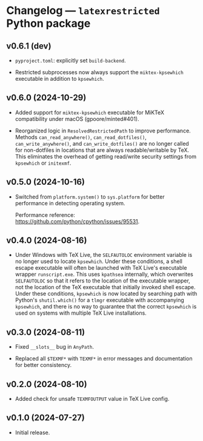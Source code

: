 # Changelog — `latexrestricted` Python package


## v0.6.1 (dev)

*  `pyproject.toml`:  explicitly set `build-backend`.

*  Restricted subprocesses now always support the `miktex-kpsewhich`
   executable in addition to `kpsewhich`.



## v0.6.0 (2024-10-29)

*  Added support for `miktex-kpsewhich` executable for MiKTeX compatibility
   under macOS (gpoore/minted#401).

*  Reorganized logic in `ResolvedRestrictedPath` to improve performance.
   Methods `can_read_anywhere()`, `can_read_dotfiles()`,
   `can_write_anywhere()`, and `can_write_dotfiles()` are no longer called
   for non-dotfiles in locations that are always readable/writable by TeX.
   This eliminates the overhead of getting read/write security settings from
   `kpsewhich` or `initexmf`.



## v0.5.0 (2024-10-16)

*  Switched from `platform.system()` to `sys.platform` for better performance
   in detecting operating system.

   Performance reference:  https://github.com/python/cpython/issues/95531.



## v0.4.0 (2024-08-16)

* Under Windows with TeX Live, the `SELFAUTOLOC` environment variable is no
  longer used to locate `kpsewhich`.  Under these conditions, a shell escape
  executable will often be launched with TeX Live's executable wrapper
  `runscript.exe`.  This uses `kpathsea` internally, which overwrites
  `SELFAUTOLOC` so that it refers to the location of the executable wrapper,
  not the location of the TeX executable that initially invoked shell escape.
  Under these conditions, `kpsewhich` is now located by searching path with
  Python's `shutil.which()` for a `tlmgr` executable with accompanying
  `kpsewhich`, and there is no way to guarantee that the correct `kpsewhich`
  is used on systems with multiple TeX Live installations.



## v0.3.0 (2024-08-11)

*  Fixed `__slots__` bug in `AnyPath`.

*  Replaced all `$TEXMF*` with `TEXMF*` in error messages and documentation
   for better consistency.



## v0.2.0 (2024-08-10)

*  Added check for unsafe `TEXMFOUTPUT` value in TeX Live config.



## v0.1.0 (2024-07-27)

*  Initial release.
